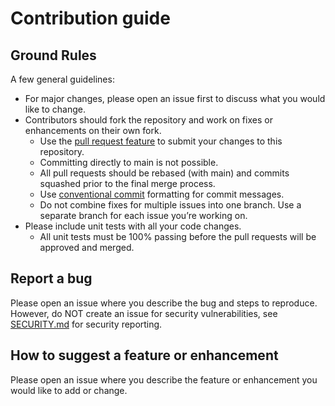 # Contribution guide

## Ground Rules

A few general guidelines:

- For major changes, please open an issue first to discuss what you would like to change.
- Contributors should fork the repository and work on fixes or enhancements on their own fork.
  - Use the [pull request feature](https://docs.github.com/en/pull-requests/collaborating-with-pull-requests/proposing-changes-to-your-work-with-pull-requests/creating-a-pull-request-from-a-fork) to submit your changes to this repository.
  - Committing directly to main is not possible.
  - All pull requests should be rebased (with main) and commits squashed prior to the final merge process.
  - Use [conventional commit](https://www.conventionalcommits.org/en/v1.0.0/) formatting for commit messages.
  - Do not combine fixes for multiple issues into one branch. Use a separate branch for each issue you’re working on.
- Please include unit tests with all your code changes.
  - All unit tests must be 100% passing before the pull requests will be approved and merged.

## Report a bug

Please open an issue where you describe the bug and steps to reproduce. However, do NOT create an issue for security vulnerabilities, see [SECURITY.md](https://github.com/equinor/channest/blob/main/SECURITY.md) for security reporting.

## How to suggest a feature or enhancement

Please open an issue where you describe the feature or enhancement you would like to add or change.
